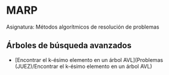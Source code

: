 # MARP
Asignatura: Métodos algorítmicos de resolución de problemas

## Árboles de búsqueda avanzados
- [Encontrar el k-ésimo elemento en un árbol AVL](Problemas (JUEZ)/Encontrar el k-ésimo elemento en un árbol AVL)

